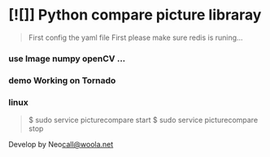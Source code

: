 [![]]
Python compare picture libraray
=============================================


> First config the yaml file First
> please make sure redis is runing...
### use Image numpy openCV ...


### demo Working on Tornado

### linux
> $ sudo service picturecompare start
> $ sudo service picturecompare stop

Develop by Neo<call@woola.net>
